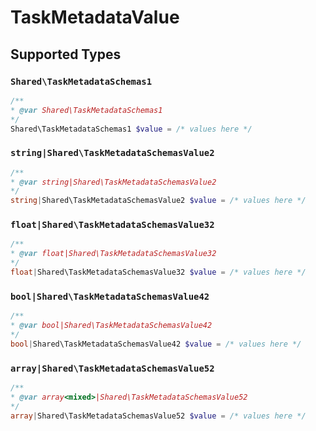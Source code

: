 # TaskMetadataValue


## Supported Types

### `Shared\TaskMetadataSchemas1`

```php
/**
* @var Shared\TaskMetadataSchemas1
*/
Shared\TaskMetadataSchemas1 $value = /* values here */
```

### `string|Shared\TaskMetadataSchemasValue2`

```php
/**
* @var string|Shared\TaskMetadataSchemasValue2
*/
string|Shared\TaskMetadataSchemasValue2 $value = /* values here */
```

### `float|Shared\TaskMetadataSchemasValue32`

```php
/**
* @var float|Shared\TaskMetadataSchemasValue32
*/
float|Shared\TaskMetadataSchemasValue32 $value = /* values here */
```

### `bool|Shared\TaskMetadataSchemasValue42`

```php
/**
* @var bool|Shared\TaskMetadataSchemasValue42
*/
bool|Shared\TaskMetadataSchemasValue42 $value = /* values here */
```

### `array|Shared\TaskMetadataSchemasValue52`

```php
/**
* @var array<mixed>|Shared\TaskMetadataSchemasValue52
*/
array|Shared\TaskMetadataSchemasValue52 $value = /* values here */
```

